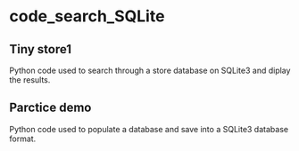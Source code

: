 # code_search_SQLite

## Tiny store1

Python code used to search through a store database on SQLite3 and diplay the results.

## Parctice demo

Python code used to populate a database and save into a SQLite3 database format.
